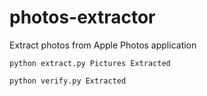 # photos-extractor

Extract photos from Apple Photos application

```
python extract.py Pictures Extracted
```

```
python verify.py Extracted
```